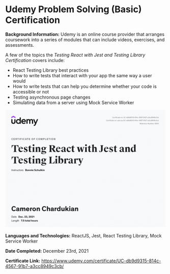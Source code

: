 # Udemy Problem Solving (Basic) Certification

**Background Information:**
Udemy is an online course provider that arranges coursework into a series of modules that can include videos, exercises, and assessments.

A few of the topics the *Testing React with Jest and Testing Library Certification* covers include:
* React Testing Library best practices
* How to write tests that interact with your app the same way a user would
* How to write tests that can help you determine whether your code is accessible or not
* Testing asynchronous page changes
* Simulating data from a server using Mock Service Worker

![](images/Jest-React-Testing-Library.png)

**Languages and Technologies:** ReactJS, Jest, React Testing Library, Mock Service Worker

**Date Completed:** December 23rd, 2021

**Certificate Link:** https://www.udemy.com/certificate/UC-db9d9315-814c-4567-91b7-a3cc8949c3cb/